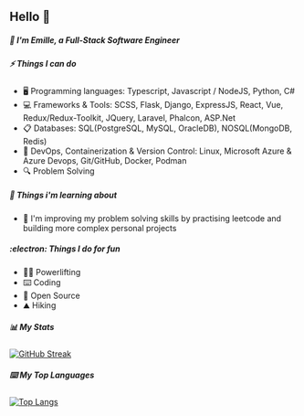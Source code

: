 ## Hello :wave:

##### :rocket: I'm Emille, a Full-Stack Software Engineer

<!-- ##### :wrench: Things I can do -->
##### ⚡ Things I can do

- :desktop_computer: Programming languages: Typescript, Javascript / NodeJS, Python, C#
- :computer: Frameworks & Tools: SCSS, Flask, Django, ExpressJS, React, Vue, Redux/Redux-Toolkit, JQuery, Laravel, Phalcon, ASP.Net
- :clipboard: Databases: SQL(PostgreSQL, MySQL, OracleDB), NOSQL(MongoDB, Redis)
- :open_book: DevOps, Containerization & Version Control: Linux, Microsoft Azure & Azure Devops, Git/GitHub, Docker, Podman
- :mag: Problem Solving

##### :telescope: Things i'm learning about

- :seedling: I'm improving my problem solving skills by practising leetcode and building more complex personal projects

<!-- ##### :muscle: Things I do for fun -->
##### :electron: Things I do for fun

- :weight_lifting_man: Powerlifting
- :keyboard: Coding
- :night_with_stars: Open Source
- :mountain: Hiking
<!--
- :airplane: Travel
-->

##### :bar_chart: My Stats

[![GitHub Streak](http://github-readme-streak-stats.herokuapp.com?user=Emille1723&theme=dark&background=000000)](https://git.io/streak-stats)

##### :keyboard: My Top Languages

[![Top Langs](https://github-readme-stats.vercel.app/api/top-langs/?username=Emille1723&layout=compact&theme=vision-friendly-dark)](https://github.com/anuraghazra/github-readme-stats)


<!--
**Emille1723/Emille1723** is a ✨ _special_ ✨ repository because its `README.md` (this file) appears on your GitHub profile.

Here are some ideas to get you started:

- 🔭 I’m currently working on ...
- 🌱 I’m currently learning ...
- 👯 I’m looking to collaborate on ...
- 🤔 I’m looking for help with ...
- 💬 Ask me about ...
- 📫 How to reach me: ...
- 😄 Pronouns: ...
- ⚡ Fun fact: ...
-->
